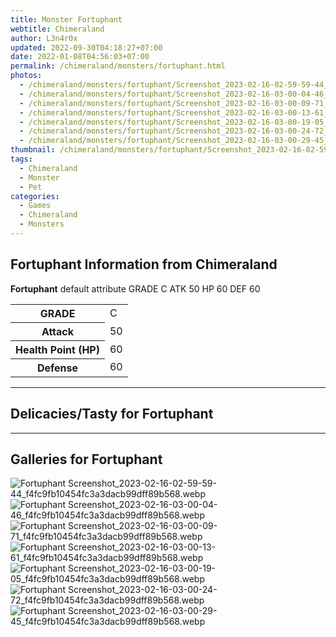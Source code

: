 ```yaml
---
title: Monster Fortuphant
webtitle: Chimeraland
author: L3n4r0x
updated: 2022-09-30T04:18:27+07:00
date: 2022-01-08T04:56:03+07:00
permalink: /chimeraland/monsters/fortuphant.html
photos:
  - /chimeraland/monsters/fortuphant/Screenshot_2023-02-16-02-59-59-44_f4fc9fb10454fc3a3dacb99dff89b568.webp
  - /chimeraland/monsters/fortuphant/Screenshot_2023-02-16-03-00-04-46_f4fc9fb10454fc3a3dacb99dff89b568.webp
  - /chimeraland/monsters/fortuphant/Screenshot_2023-02-16-03-00-09-71_f4fc9fb10454fc3a3dacb99dff89b568.webp
  - /chimeraland/monsters/fortuphant/Screenshot_2023-02-16-03-00-13-61_f4fc9fb10454fc3a3dacb99dff89b568.webp
  - /chimeraland/monsters/fortuphant/Screenshot_2023-02-16-03-00-19-05_f4fc9fb10454fc3a3dacb99dff89b568.webp
  - /chimeraland/monsters/fortuphant/Screenshot_2023-02-16-03-00-24-72_f4fc9fb10454fc3a3dacb99dff89b568.webp
  - /chimeraland/monsters/fortuphant/Screenshot_2023-02-16-03-00-29-45_f4fc9fb10454fc3a3dacb99dff89b568.webp
thumbnail: /chimeraland/monsters/fortuphant/Screenshot_2023-02-16-02-59-59-44_f4fc9fb10454fc3a3dacb99dff89b568.webp
tags:
  - Chimeraland
  - Monster
  - Pet
categories:
  - Games
  - Chimeraland
  - Monsters
---
```


<section id="bootstrap-wrapper"><link rel="stylesheet" href="https://rawcdn.githack.com/dimaslanjaka/Web-Manajemen/bb6505ea081a75a7c845f65fb9d939276931c82f/css/bootstrap-4.5-wrapper.css"/><h2>Fortuphant Information from Chimeraland</h2><p><b>Fortuphant</b> default attribute GRADE C ATK 50 HP 60 DEF 60<table><tr><th>GRADE</th><td>C</td></tr><tr><th>Attack</th><td>50</td></tr><tr><th>Health Point (HP)</th><td>60</td></tr><tr><th>Defense</th><td>60</td></tr></table></p><hr/><h2>Delicacies/Tasty for Fortuphant</h2><hr/><div id="gallery"><h2>Galleries for Fortuphant</h2><div class="row"><div class="col-lg-6 col-12"><img src="/chimeraland/monsters/fortuphant/Screenshot_2023-02-16-02-59-59-44_f4fc9fb10454fc3a3dacb99dff89b568.webp" alt="Fortuphant Screenshot_2023-02-16-02-59-59-44_f4fc9fb10454fc3a3dacb99dff89b568.webp"/></div><div class="col-lg-6 col-12"><img src="/chimeraland/monsters/fortuphant/Screenshot_2023-02-16-03-00-04-46_f4fc9fb10454fc3a3dacb99dff89b568.webp" alt="Fortuphant Screenshot_2023-02-16-03-00-04-46_f4fc9fb10454fc3a3dacb99dff89b568.webp"/></div><div class="col-lg-6 col-12"><img src="/chimeraland/monsters/fortuphant/Screenshot_2023-02-16-03-00-09-71_f4fc9fb10454fc3a3dacb99dff89b568.webp" alt="Fortuphant Screenshot_2023-02-16-03-00-09-71_f4fc9fb10454fc3a3dacb99dff89b568.webp"/></div><div class="col-lg-6 col-12"><img src="/chimeraland/monsters/fortuphant/Screenshot_2023-02-16-03-00-13-61_f4fc9fb10454fc3a3dacb99dff89b568.webp" alt="Fortuphant Screenshot_2023-02-16-03-00-13-61_f4fc9fb10454fc3a3dacb99dff89b568.webp"/></div><div class="col-lg-6 col-12"><img src="/chimeraland/monsters/fortuphant/Screenshot_2023-02-16-03-00-19-05_f4fc9fb10454fc3a3dacb99dff89b568.webp" alt="Fortuphant Screenshot_2023-02-16-03-00-19-05_f4fc9fb10454fc3a3dacb99dff89b568.webp"/></div><div class="col-lg-6 col-12"><img src="/chimeraland/monsters/fortuphant/Screenshot_2023-02-16-03-00-24-72_f4fc9fb10454fc3a3dacb99dff89b568.webp" alt="Fortuphant Screenshot_2023-02-16-03-00-24-72_f4fc9fb10454fc3a3dacb99dff89b568.webp"/></div><div class="col-lg-6 col-12"><img src="/chimeraland/monsters/fortuphant/Screenshot_2023-02-16-03-00-29-45_f4fc9fb10454fc3a3dacb99dff89b568.webp" alt="Fortuphant Screenshot_2023-02-16-03-00-29-45_f4fc9fb10454fc3a3dacb99dff89b568.webp"/></div></div></div></section>
